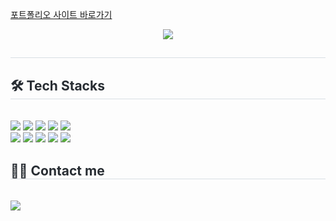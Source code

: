 [포트폴리오 사이트 바로가기](https://portfolio-template-mfdie1231.vercel.app/)

<div align= "center">
    <img src="https://capsule-render.vercel.app/api?type=rounded&color=ff3d9a&height=120&text=A%20YOUNG's%20portfolio&animation=blink&fontColor=ffffff&fontSize=40" />
    </div>
    <div style="text-align: left;"> 
    <h2 style="border-bottom: 1px solid #d8dee4; color: #282d33;">  </h2>  
    <div style="font-weight: 700; font-size: 15px; text-align: left; color: #282d33;">  </div> 
    </div>
    <div style="text-align: left;">
    <h2 style="border-bottom: 1px solid #d8dee4; color: #282d33;"> 🛠️ Tech Stacks </h2> <br> 
    <div style="margin: ; text-align: left;" "text-align: left;"> <img src="https://img.shields.io/badge/CSS3-1572B6?style=social&logo=CSS3&logoColor=white">
          <img src="https://img.shields.io/badge/GitHub Pages-222222?style=social&logo=GitHub Pages&logoColor=white">
          <img src="https://img.shields.io/badge/Github-181717?style=social&logo=Github&logoColor=white">
          <img src="https://img.shields.io/badge/Git-F05032?style=social&logo=Git&logoColor=white">
          <img src="https://img.shields.io/badge/HTML5-E34F26?style=social&logo=HTML5&logoColor=white">
          <br/><img src="https://img.shields.io/badge/Javascript-F7DF1E?style=social&logo=Javascript&logoColor=white">
          <img src="https://img.shields.io/badge/jQuery-0769AD?style=social&logo=jQuery&logoColor=white">
          <img src="https://img.shields.io/badge/Notion-000000?style=social&logo=Notion&logoColor=white">
          <img src="https://img.shields.io/badge/Prettier-F7B93E?style=social&logo=Prettier&logoColor=white">
          <img src="https://img.shields.io/badge/Vercel-000000?style=social&logo=Vercel&logoColor=white">
          <br/></div>
    </div>
    <div style="text-align: left;">
    <h2 style="border-bottom: 1px solid #d8dee4; color: #282d33;"> 🧑‍💻 Contact me </h2> <br> 
    <div style="text-align: left;"> <a href=mailto:mfdie1231@gmail.com> <img src="https://img.shields.io/badge/Gmail-EA4335?style=social&logo=Gmail&logoColor=white&link=mailto:mfdie1231@gmail.com"> </a>
          </div>  <br> 
    <div style="text-align: left;">  </div> 
    </div>
